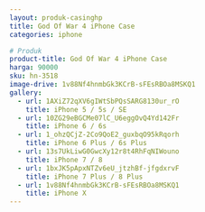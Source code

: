 ```yaml
---
layout: produk-casinghp
title: God Of War 4 iPhone Case
categories: iphone

# Produk
product-title: God Of War 4 iPhone Case
harga: 90000
sku: hn-3518
image-drive: 1v88Nf4hnmbGk3KCrB-sFEsRBOa8MSKQ1
gallery:
  - url: 1AXiZ72qXV6gIWtSbPQsSARG8130ur_rO
    title: iPhone 5 / 5s / SE
  - url: 10ZG29eBGCMe07lC_U6eggOvQ4Yd142Fr
    title: iPhone 6 / 6s
  - url: 1_ohzQCjZ-2Co9QoE2_guxbqO95kRqorh
    title: iPhone 6 Plus / 6s Plus
  - url: 13s7UkLiwG0GwcXy12r8t4RhFqNIWouno
    title: iPhone 7 / 8
  - url: 1bxJK5pApxNTZv6eU_jtzhBf-jfgdxrvF
    title: iPhone 7 Plus / 8 Plus
  - url: 1v88Nf4hnmbGk3KCrB-sFEsRBOa8MSKQ1
    title: iPhone X
---
```

